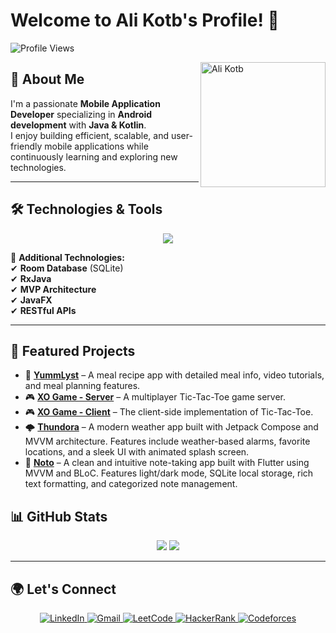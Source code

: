 # Welcome to Ali Kotb's Profile! 👋

![Profile Views](https://komarev.com/ghpvc/?username=AliKotb&label=Profile%20views&color=0e75b6&style=flat)

<img src="https://avatars.githubusercontent.com/u/74043065?s=400&u=d072db059e477b9742423f63d17d93d6c4ea1abc&v=4" alt="Ali Kotb" width="200" align="right">

## 🚀 About Me

I'm a passionate **Mobile Application Developer** specializing in **Android development** with **Java & Kotlin**.  
I enjoy building efficient, scalable, and user-friendly mobile applications while continuously learning and exploring new technologies.

---

## 🛠 Technologies & Tools

<p align="center">
  <img src="https://skillicons.dev/icons?i=java,kotlin,androidstudio,xml,json,firebase,retrofit,git,github" />
</p>

🔹 **Additional Technologies:**  
✔ **Room Database** (SQLite)  
✔ **RxJava**  
✔ **MVP Architecture**  
✔ **JavaFX**  
✔ **RESTful APIs**  

---

## 📌 Featured Projects

- 🎯 **[YummLyst](https://github.com/Alikotb/Yumlyst)** – A meal recipe app with detailed meal info, video tutorials, and meal planning features.  
- 🎮 **[XO Game - Server](https://github.com/Alikotb/TicTacToeServer)** – A multiplayer Tic-Tac-Toe game server.  
- 🎮 **[XO Game - Client](https://github.com/Alikotb/TicTacToe)** – The client-side implementation of Tic-Tac-Toe.  
- 🌩 **[Thundora](https://github.com/Alikotb/Thundora)** – A modern weather app built with Jetpack Compose and MVVM architecture. Features include weather-based alarms, favorite locations, and a sleek UI with animated splash screen.
- 📝 **[Noto](https://github.com/Alikotb/notes)** – A clean and intuitive note-taking app built with Flutter using MVVM and BLoC. Features light/dark mode, SQLite local storage, rich text formatting, and categorized note management.




## 📊 GitHub Stats

<p align="center">
  <img src="https://github-readme-stats.vercel.app/api/top-langs?username=AliKotb&locale=en&layout=compact&card_width=320&langs_count=6&theme=dracula&hide_border=false" />
  <img src="https://github-readme-activity-graph.vercel.app/graph?username=AliKotb&theme=redical&hide_border=true" />
</p>

---

## 🌍 Let's Connect

<p align="center">
  <a href="https://www.linkedin.com/in/abdelaziz-maher-9985b2229/">
    <img src="https://img.shields.io/badge/LinkedIn-blue?style=for-the-badge&logo=linkedin" alt="LinkedIn"/>
  </a>
  <a href="mailto:abdelazizmaher17499@gmail.com">
    <img src="https://img.shields.io/badge/Gmail-red?style=for-the-badge&logo=gmail&logoColor=white" alt="Gmail"/>
  </a>
  <a href="https://leetcode.com/u/AbdelazizMaher/">
    <img src="https://img.shields.io/badge/LeetCode-black?style=for-the-badge&logo=leetcode&logoColor=orange" alt="LeetCode"/>
  </a>
  <a href="https://www.hackerrank.com/profile/alikotb38">
    <img src="https://img.shields.io/badge/HackerRank-green?style=for-the-badge&logo=hackerrank&logoColor=white" alt="HackerRank"/>
  </a>
  <a href="https://codeforces.com/profile/Ali74Kotb">
    <img src="https://img.shields.io/badge/Codeforces-blue?style=for-the-badge&logo=codeforces&logoColor=white" alt="Codeforces"/>
  </a>
</p>
